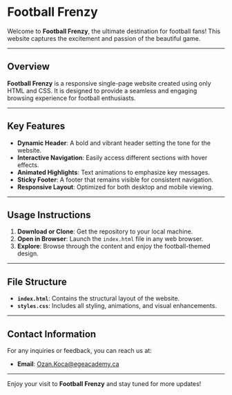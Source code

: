 # Football Frenzy

Welcome to **Football Frenzy**, the ultimate destination for football fans! This website captures the excitement and passion of the beautiful game.

---

## Overview
**Football Frenzy** is a responsive single-page website created using only HTML and CSS. It is designed to provide a seamless and engaging browsing experience for football enthusiasts.

---

## Key Features
- **Dynamic Header**: A bold and vibrant header setting the tone for the website.
- **Interactive Navigation**: Easily access different sections with hover effects.
- **Animated Highlights**: Text animations to emphasize key messages.
- **Sticky Footer**: A footer that remains visible for consistent navigation.
- **Responsive Layout**: Optimized for both desktop and mobile viewing.

---

## Usage Instructions
1. **Download or Clone**: Get the repository to your local machine.
2. **Open in Browser**: Launch the `index.html` file in any web browser.
3. **Explore**: Browse through the content and enjoy the football-themed design.

---

## File Structure
- **`index.html`**: Contains the structural layout of the website.
- **`styles.css`**: Includes all styling, animations, and visual enhancements.

---

## Contact Information
For any inquiries or feedback, you can reach us at:
- **Email**: Ozan.Koca@egeacademy.ca

---

Enjoy your visit to **Football Frenzy** and stay tuned for more updates!

